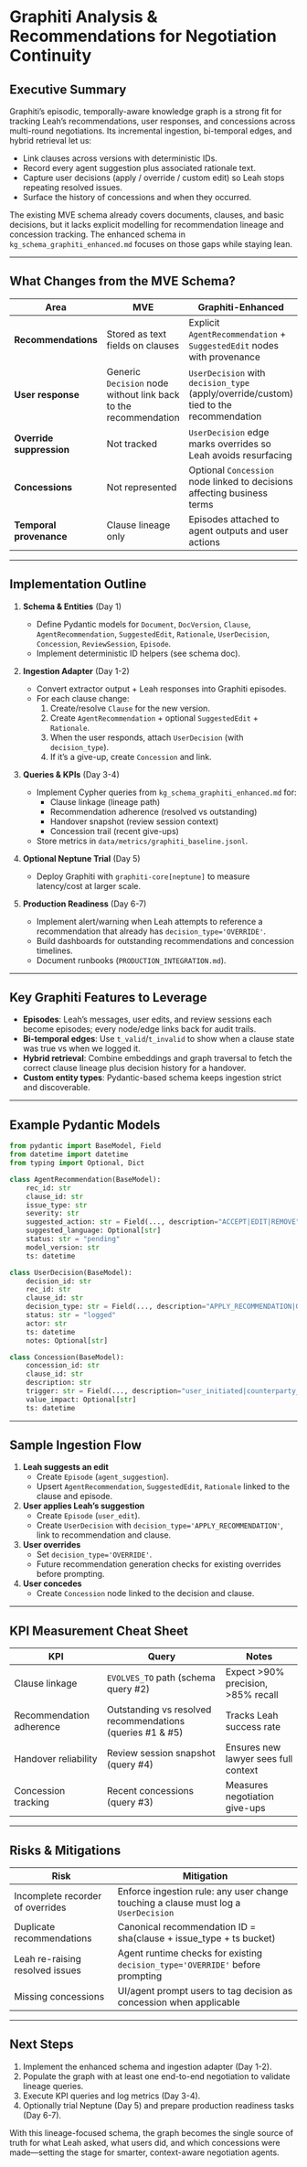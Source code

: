 # Graphiti Analysis & Recommendations for Negotiation Continuity

## Executive Summary

Graphiti’s episodic, temporally-aware knowledge graph is a strong fit for tracking Leah’s recommendations, user responses, and concessions across multi-round negotiations. Its incremental ingestion, bi-temporal edges, and hybrid retrieval let us:

- Link clauses across versions with deterministic IDs.
- Record every agent suggestion plus associated rationale text.
- Capture user decisions (apply / override / custom edit) so Leah stops repeating resolved issues.
- Surface the history of concessions and when they occurred.

The existing MVE schema already covers documents, clauses, and basic decisions, but it lacks explicit modelling for recommendation lineage and concession tracking. The enhanced schema in `kg_schema_graphiti_enhanced.md` focuses on those gaps while staying lean.

---

## What Changes from the MVE Schema?

| Area | MVE | Graphiti-Enhanced |
| --- | --- | --- |
| **Recommendations** | Stored as text fields on clauses | Explicit `AgentRecommendation` + `SuggestedEdit` nodes with provenance |
| **User response** | Generic `Decision` node without link back to the recommendation | `UserDecision` with `decision_type` (apply/override/custom) tied to the recommendation |
| **Override suppression** | Not tracked | `UserDecision` edge marks overrides so Leah avoids resurfacing |
| **Concessions** | Not represented | Optional `Concession` node linked to decisions affecting business terms |
| **Temporal provenance** | Clause lineage only | Episodes attached to agent outputs and user actions |

---

## Implementation Outline

1. **Schema & Entities** (Day 1)
   - Define Pydantic models for `Document`, `DocVersion`, `Clause`, `AgentRecommendation`, `SuggestedEdit`, `Rationale`, `UserDecision`, `Concession`, `ReviewSession`, `Episode`.
   - Implement deterministic ID helpers (see schema doc).

2. **Ingestion Adapter** (Day 1-2)
   - Convert extractor output + Leah responses into Graphiti episodes.
   - For each clause change:
     1. Create/resolve `Clause` for the new version.
     2. Create `AgentRecommendation` + optional `SuggestedEdit` + `Rationale`.
     3. When the user responds, attach `UserDecision` (with `decision_type`).
     4. If it’s a give-up, create `Concession` and link.

3. **Queries & KPIs** (Day 3-4)
   - Implement Cypher queries from `kg_schema_graphiti_enhanced.md` for:
     - Clause linkage (lineage path)
     - Recommendation adherence (resolved vs outstanding)
     - Handover snapshot (review session context)
     - Concession trail (recent give-ups)
   - Store metrics in `data/metrics/graphiti_baseline.jsonl`.

4. **Optional Neptune Trial** (Day 5)
   - Deploy Graphiti with `graphiti-core[neptune]` to measure latency/cost at larger scale.

5. **Production Readiness** (Day 6-7)
   - Implement alert/warning when Leah attempts to reference a recommendation that already has `decision_type='OVERRIDE'`.
   - Build dashboards for outstanding recommendations and concession timelines.
   - Document runbooks (`PRODUCTION_INTEGRATION.md`).

---

## Key Graphiti Features to Leverage

- **Episodes**: Leah’s messages, user edits, and review sessions each become episodes; every node/edge links back for audit trails.
- **Bi-temporal edges**: Use `t_valid`/`t_invalid` to show when a clause state was true vs when we logged it.
- **Hybrid retrieval**: Combine embeddings and graph traversal to fetch the correct clause lineage plus decision history for a handover.
- **Custom entity types**: Pydantic-based schema keeps ingestion strict and discoverable.

---

## Example Pydantic Models

```python
from pydantic import BaseModel, Field
from datetime import datetime
from typing import Optional, Dict

class AgentRecommendation(BaseModel):
    rec_id: str
    clause_id: str
    issue_type: str
    severity: str
    suggested_action: str = Field(..., description="ACCEPT|EDIT|REMOVE")
    suggested_language: Optional[str]
    status: str = "pending"
    model_version: str
    ts: datetime

class UserDecision(BaseModel):
    decision_id: str
    rec_id: str
    clause_id: str
    decision_type: str = Field(..., description="APPLY_RECOMMENDATION|OVERRIDE|CUSTOM_EDIT|DEFER")
    status: str = "logged"
    actor: str
    ts: datetime
    notes: Optional[str]

class Concession(BaseModel):
    concession_id: str
    clause_id: str
    description: str
    trigger: str = Field(..., description="user_initiated|counterparty_pressure")
    value_impact: Optional[str]
    ts: datetime
```

---

## Sample Ingestion Flow

1. **Leah suggests an edit**
   - Create `Episode` (`agent_suggestion`).
   - Upsert `AgentRecommendation`, `SuggestedEdit`, `Rationale` linked to the clause and episode.
2. **User applies Leah’s suggestion**
   - Create `Episode` (`user_edit`).
   - Create `UserDecision` with `decision_type='APPLY_RECOMMENDATION'`, link to recommendation and clause.
3. **User overrides**
   - Set `decision_type='OVERRIDE'`.
   - Future recommendation generation checks for existing overrides before prompting.
4. **User concedes**
   - Create `Concession` node linked to the decision and clause.

---

## KPI Measurement Cheat Sheet

| KPI | Query | Notes |
| --- | --- | --- |
| Clause linkage | `EVOLVES_TO` path (schema query #2) | Expect >90% precision, >85% recall |
| Recommendation adherence | Outstanding vs resolved recommendations (queries #1 & #5) | Tracks Leah success rate |
| Handover reliability | Review session snapshot (query #4) | Ensures new lawyer sees full context |
| Concession tracking | Recent concessions (query #3) | Measures negotiation give-ups |

---

## Risks & Mitigations

| Risk | Mitigation |
| --- | --- |
| Incomplete recorder of overrides | Enforce ingestion rule: any user change touching a clause must log a `UserDecision` |
| Duplicate recommendations | Canonical recommendation ID = sha(clause + issue_type + ts bucket) |
| Leah re-raising resolved issues | Agent runtime checks for existing `decision_type='OVERRIDE'` before prompting |
| Missing concessions | UI/agent prompt users to tag decision as concession when applicable |

---

## Next Steps

1. Implement the enhanced schema and ingestion adapter (Day 1-2).
2. Populate the graph with at least one end-to-end negotiation to validate lineage queries.
3. Execute KPI queries and log metrics (Day 3-4).
4. Optionally trial Neptune (Day 5) and prepare production readiness tasks (Day 6-7).

With this lineage-focused schema, the graph becomes the single source of truth for what Leah asked, what users did, and which concessions were made—setting the stage for smarter, context-aware negotiation agents.
